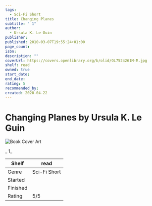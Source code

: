 ```yaml
---
tags:
  - Sci-Fi Short
title: Changing Planes
subtitle: " 1"
author:
  - Ursula K. Le Guin
publisher:
published: 2010-03-07T19:55:24+01:00
page_count:
isbn:
description: ""
coverUrl: https://covers.openlibrary.org/b/olid/OL7524261M-M.jpg
shelf: read
owned: true
start_date:
end_date:
rating: 5
recommended_by:
created: 2020-04-22
---
```


# Changing Planes by Ursula K. Le Guin

![Book Cover Art](https://covers.openlibrary.org/b/olid/OL7524261M-M.jpg)

_ 1_

| Shelf | read |
| --- | --- |
| Genre | Sci-Fi Short |
| Started |  |
| Finished |  |
| Rating | 5/5 |

